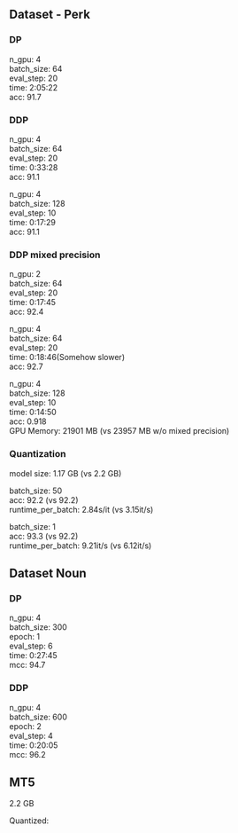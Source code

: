 ## Dataset - Perk

### DP

n_gpu: 4  
batch_size: 64  
eval_step: 20  
time: 2:05:22  
acc: 91.7

### DDP

n_gpu: 4  
batch_size: 64  
eval_step: 20  
time: 0:33:28  
acc: 91.1


n_gpu: 4  
batch_size: 128  
eval_step: 10  
time: 0:17:29  
acc: 91.1


### DDP mixed precision

n_gpu: 2  
batch_size: 64  
eval_step: 20  
time: 0:17:45  
acc: 92.4

n_gpu: 4  
batch_size: 64  
eval_step: 20  
time: 0:18:46(Somehow slower)  
acc: 92.7

n_gpu: 4  
batch_size: 128  
eval_step: 10  
time: 0:14:50  
acc: 0.918  
GPU Memory: 21901 MB (vs 23957 MB w/o mixed precision)

### Quantization

model size: 1.17 GB (vs 2.2 GB)

batch_size: 50  
acc: 92.2 (vs 92.2)  
runtime_per_batch: 2.84s/it (vs 3.15it/s)


batch_size: 1  
acc: 93.3  (vs 92.2)  
runtime_per_batch: 9.21it/s (vs 6.12it/s)

## Dataset Noun

### DP

n_gpu: 4  
batch_size: 300  
epoch: 1  
eval_step: 6  
time: 0:27:45  
mcc: 94.7

### DDP

n_gpu: 4  
batch_size: 600  
epoch: 2  
eval_step: 4  
time: 0:20:05  
mcc: 96.2

## MT5

2.2 GB

Quantized: 